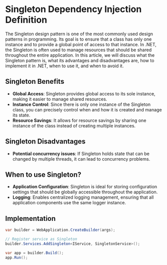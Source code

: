 # Singleton Dependency Injection Definition

The Singleton design pattern is one of the most commonly used design patterns in programming. Its goal is to ensure that a class has only one instance and to provide a global point of access to that instance. In .NET, the Singleton is often used to manage resources that should be shared throughout the entire application. In this article, we will discuss what the Singleton pattern is, what its advantages and disadvantages are, how to implement it in .NET, when to use it, and when to avoid it.

## Singleton Benefits
- <strong>Global Access</strong>: Singleton provides global access to its sole instance, making it easier to manage shared resources.
- <strong>Instance Control</strong>: Since there is only one instance of the Singleton class, you can precisely control when and how it is created and manage its state.
- <strong>Resource Savings</strong>: It allows for resource savings by sharing one instance of the class instead of creating multiple instances.

## Singleton Disadvantages
- <strong>Potential concurrency issues</strong>: If Singleton holds state that can be changed by multiple threads, it can lead to concurrency problems.

## When to use Singleton?
- <strong>Application Configuration</strong>: Singleton is ideal for storing configuration settings that should be globally accessible throughout the application.
- <strong>Logging</strong>: Enables centralized logging management, ensuring that all application components use the same logger instance.

## Implementation
```cs
var builder = WebApplication.CreateBuilder(args);

// Register service as Singleton
builder.Services.AddSingleton<IService, SingletonService>();

var app = builder.Build();
app.Run();
```